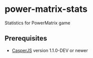 power-matrix-stats
==================

Statistics for PowerMatrix game


Prerequisites
-------------

 - [CasperJS](https://github.com/n1k0/casperjs) version 1.1.0-DEV or newer
